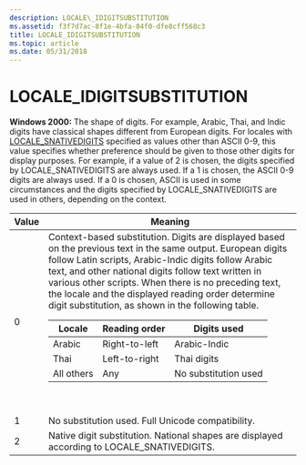 ```yaml
---
description: LOCALE\_IDIGITSUBSTITUTION
ms.assetid: f3f7d7ac-8f1e-4bfa-84f0-dfe8cff568c3
title: LOCALE_IDIGITSUBSTITUTION
ms.topic: article
ms.date: 05/31/2018
---
```


# LOCALE\_IDIGITSUBSTITUTION

**Windows 2000:** The shape of digits. For example, Arabic, Thai, and Indic digits have classical shapes different from European digits. For locales with [LOCALE\_SNATIVEDIGITS](locale-snative-constants.md) specified as values other than ASCII 0-9, this value specifies whether preference should be given to those other digits for display purposes. For example, if a value of 2 is chosen, the digits specified by LOCALE\_SNATIVEDIGITS are always used. If a 1 is chosen, the ASCII 0-9 digits are always used. If a 0 is chosen, ASCII is used in some circumstances and the digits specified by LOCALE\_SNATIVEDIGITS are used in others, depending on the context.



<table>
<colgroup>
<col  />
<col  />
</colgroup>
<thead>
<tr class="header">
<th>Value</th>
<th>Meaning</th>
</tr>
</thead>
<tbody>
<tr class="odd">
<td>0</td>
<td>Context-based substitution. Digits are displayed based on the previous text in the same output. European digits follow Latin scripts, Arabic-Indic digits follow Arabic text, and other national digits follow text written in various other scripts. When there is no preceding text, the locale and the displayed reading order determine digit substitution, as shown in the following table.
<table>
<thead>
<tr class="header">
<th>Locale</th>
<th>Reading order</th>
<th>Digits used</th>
</tr>
</thead>
<tbody>
<tr class="odd">
<td>Arabic</td>
<td>Right-to-left</td>
<td>Arabic-Indic</td>
</tr>
<tr class="even">
<td>Thai</td>
<td>Left-to-right</td>
<td>Thai digits</td>
</tr>
<tr class="odd">
<td>All others</td>
<td>Any</td>
<td>No substitution used</td>
</tr>
</tbody>
</table>

<p> </p></td>
</tr>
<tr class="even">
<td>1</td>
<td>No substitution used. Full Unicode compatibility.</td>
</tr>
<tr class="odd">
<td>2</td>
<td>Native digit substitution. National shapes are displayed according to LOCALE_SNATIVEDIGITS.</td>
</tr>
</tbody>
</table>



 

 

 



